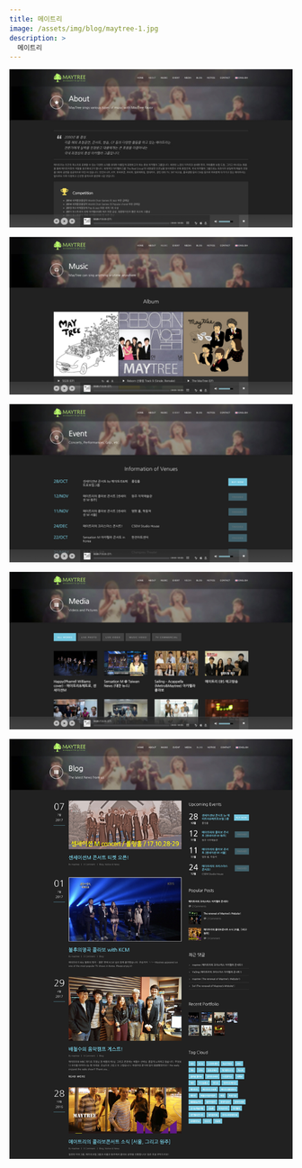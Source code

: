 ```yaml
---
title: 메이트리
image: /assets/img/blog/maytree-1.jpg
description: >
  메이트리
---
```


![](/assets/img/blog/maytree-2.jpg)

![](/assets/img/blog/maytree-3.jpg)

![](/assets/img/blog/maytree-4.jpg)

![](/assets/img/blog/maytree-5.jpg)

![](/assets/img/blog/maytree-6.jpg)